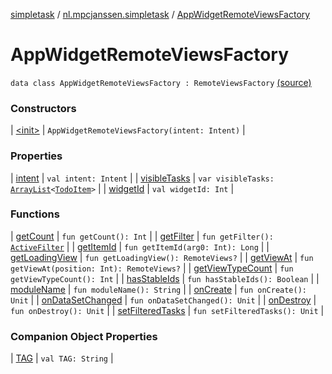 [simpletask](../../index.md) / [nl.mpcjanssen.simpletask](../index.md) / [AppWidgetRemoteViewsFactory](.)

# AppWidgetRemoteViewsFactory

`data class AppWidgetRemoteViewsFactory : RemoteViewsFactory` [(source)](https://github.com/mpcjanssen/simpletask-android/blob/master/src/main/java/nl/mpcjanssen/simpletask/AppWidgetService.kt#L31)

### Constructors

| [&lt;init&gt;](-init-.md) | `AppWidgetRemoteViewsFactory(intent: Intent)` |

### Properties

| [intent](intent.md) | `val intent: Intent` |
| [visibleTasks](visible-tasks.md) | `var visibleTasks: `[`ArrayList`](http://docs.oracle.com/javase/6/docs/api/java/util/ArrayList.html)`<`[`TodoItem`](../../nl.mpcjanssen.simpletask.dao.gentodo/-todo-item/index.md)`>` |
| [widgetId](widget-id.md) | `val widgetId: Int` |

### Functions

| [getCount](get-count.md) | `fun getCount(): Int` |
| [getFilter](get-filter.md) | `fun getFilter(): `[`ActiveFilter`](../-active-filter/index.md) |
| [getItemId](get-item-id.md) | `fun getItemId(arg0: Int): Long` |
| [getLoadingView](get-loading-view.md) | `fun getLoadingView(): RemoteViews?` |
| [getViewAt](get-view-at.md) | `fun getViewAt(position: Int): RemoteViews?` |
| [getViewTypeCount](get-view-type-count.md) | `fun getViewTypeCount(): Int` |
| [hasStableIds](has-stable-ids.md) | `fun hasStableIds(): Boolean` |
| [moduleName](module-name.md) | `fun moduleName(): String` |
| [onCreate](on-create.md) | `fun onCreate(): Unit` |
| [onDataSetChanged](on-data-set-changed.md) | `fun onDataSetChanged(): Unit` |
| [onDestroy](on-destroy.md) | `fun onDestroy(): Unit` |
| [setFilteredTasks](set-filtered-tasks.md) | `fun setFilteredTasks(): Unit` |

### Companion Object Properties

| [TAG](-t-a-g.md) | `val TAG: String` |

